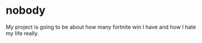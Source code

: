 # nobody

My project is going to be about how many fortnite win I have and how I hate my life really.
